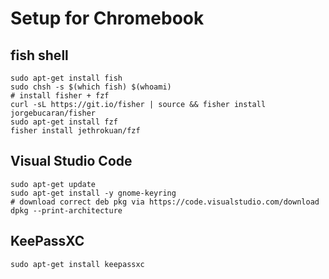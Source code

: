 # Setup for Chromebook 

## fish shell
```shell
sudo apt-get install fish
sudo chsh -s $(which fish) $(whoami)
# install fisher + fzf
curl -sL https://git.io/fisher | source && fisher install jorgebucaran/fisher
sudo apt-get install fzf
fisher install jethrokuan/fzf
```

## Visual Studio Code
```shell
sudo apt-get update
sudo apt-get install -y gnome-keyring
# download correct deb pkg via https://code.visualstudio.com/download
dpkg --print-architecture
```

## KeePassXC
```shell
sudo apt-get install keepassxc
```